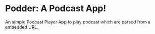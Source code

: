# Podder: A Podcast App!
An simple Podcast Player App to play podcast which are parsed from a embedded URL.
